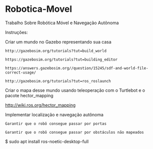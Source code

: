 # Robotica-Movel

Trabalho Sobre Robótica Móvel e Navegação Autônoma

Instruções:

Criar um mundo no Gazebo representando sua casa

    http://gazebosim.org/tutorials?tut=build_world
    
    https://gazebosim.org/tutorials?tut=building_editor
    
    https://answers.gazebosim.org//question/15245/sdf-and-world-file-correct-usage/
    
    http://gazebosim.org/tutorials?tut=ros_roslaunch
    
Criar o mapa desse mundo usando teleoperação com o Turtlebot e o pacote hector_mapping

  http://wiki.ros.org/hector_mapping
  
Implementar localização e navegação autônoma

    Garantir que o robô consegue passar por portas
    
    Garantir que o robô consegue passar por obstáculos não mapeados
      
      
$ sudo apt install ros-noetic-desktop-full

